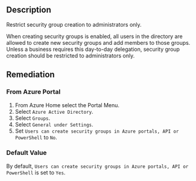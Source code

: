 ## Description

Restrict security group creation to administrators only.

When creating security groups is enabled, all users in the directory are allowed to create new security groups and add members to those groups. Unless a business requires this day-to-day delegation, security group creation should be restricted to administrators only.

## Remediation

### From Azure Portal

1. From Azure Home select the Portal Menu.
2. Select `Azure Active Directory`.
3. Select `Groups`.
4. Select `General under Settings`.
5. Set `Users can create security groups in Azure portals, API or PowerShell` to `No`.

### Default Value

By default, `Users can create security groups in Azure portals, API or PowerShell` is set to `Yes`.